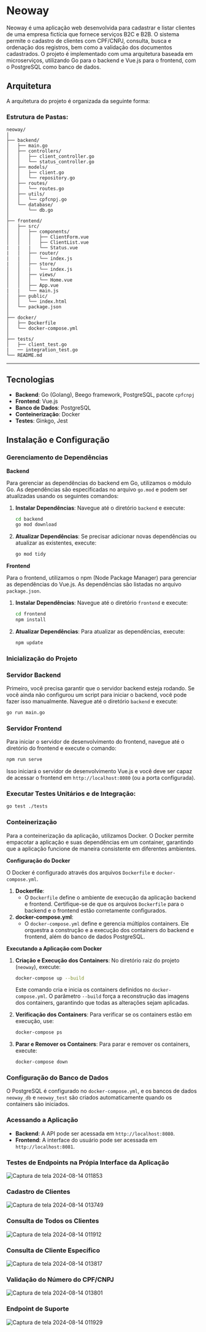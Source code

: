 # Neoway

Neoway é uma aplicação web desenvolvida para cadastrar e listar clientes de uma empresa fictícia que fornece serviços B2C e B2B. O sistema permite o cadastro de clientes com CPF/CNPJ, consulta, busca e ordenação dos registros, bem como a validação dos documentos cadastrados. O projeto é implementado com uma arquitetura baseada em microserviços, utilizando Go para o backend e Vue.js para o frontend, com o PostgreSQL como banco de dados.

## Arquitetura

A arquitetura do projeto é organizada da seguinte forma:
### **Estrutura de Pastas:**

```
neoway/
│
├── backend/
│   ├── main.go
│   ├── controllers/
│   │   ├── client_controller.go
│   │   └── status_controller.go
│   ├── models/
│   │   ├── client.go
│   │   └── repository.go 
│   ├── routes/
│   │   └── routes.go
│   ├── utils/
│   │   └── cpfcnpj.go
│   └── database/
│       └── db.go
│
├── frontend/
│   ├── src/
│   │   ├── components/
│   │   │   ├── ClientForm.vue
│   │   │   ├── ClientList.vue
|   |   |   └── Status.vue
|   │   ├── router/         
|   |   │   └── index.js
|   │   ├── store/            
│   │   |   └── index.js
│   │   ├── views/
│   │   │   └── Home.vue
│   │   ├── App.vue
|   |   └── main.js
│   ├── public/
│   │   └── index.html
│   └── package.json
│
├── docker/
│   ├── Dockerfile
│   └── docker-compose.yml
│
├── tests/
│   ├── client_test.go
|   ── integration_test.go
└── README.md
```

---
## Tecnologias

- **Backend**: Go (Golang), Beego framework, PostgreSQL, pacote `cpfcnpj`
- **Frontend**: Vue.js
- **Banco de Dados**: PostgreSQL
- **Conteinerização**: Docker
- **Testes**: Ginkgo, Jest

## Instalação e Configuração

### Gerenciamento de Dependências

**Backend**

Para gerenciar as dependências do backend em Go, utilizamos o módulo Go. As dependências são especificadas no arquivo `go.mod` e podem ser atualizadas usando os seguintes comandos:

1. **Instalar Dependências**:
Navegue até o diretório `backend` e execute:
    
    ```bash
    cd backend
    go mod download
    ```
    
2. **Atualizar Dependências**:
Se precisar adicionar novas dependências ou atualizar as existentes, execute:
    
    ```bash
    go mod tidy
    ```
    

**Frontend**

Para o frontend, utilizamos o npm (Node Package Manager) para gerenciar as dependências do Vue.js. As dependências são listadas no arquivo `package.json`.

1. **Instalar Dependências**:
Navegue até o diretório `frontend` e execute:
    
    ```bash
    cd frontend
    npm install
    ```
    
2. **Atualizar Dependências**:
Para atualizar as dependências, execute:
    
    ```bash
    npm update
    ```

### Inicialização do Projeto

### **Servidor Backend**

Primeiro, você precisa garantir que o servidor backend esteja rodando. Se você ainda não configurou um script para iniciar o backend, você pode fazer isso manualmente. Navegue até o diretório `backend` e execute:

```bash
go run main.go
```

### **Servidor Frontend**

Para iniciar o servidor de desenvolvimento do frontend, navegue até o diretório do frontend e execute o comando:

```bash
npm run serve
```

Isso iniciará o servidor de desenvolvimento Vue.js e você deve ser capaz de acessar o frontend em `http://localhost:8080` (ou a porta configurada).

### **Executar Testes Unitários e de Integração:**

```bash
go test ./tests
```

### Conteinerização

Para a conteinerização da aplicação, utilizamos Docker. O Docker permite empacotar a aplicação e suas dependências em um container, garantindo que a aplicação funcione de maneira consistente em diferentes ambientes.

**Configuração do Docker**

O Docker é configurado através dos arquivos `Dockerfile` e `docker-compose.yml`.

1. **Dockerfile**:
    - O `Dockerfile` define o ambiente de execução da aplicação backend e frontend. Certifique-se de que os arquivos `Dockerfile` para o backend e o frontend estão corretamente configurados.
2. **docker-compose.yml**:
    - O `docker-compose.yml` define e gerencia múltiplos containers. Ele orquestra a construção e a execução dos containers do backend e frontend, além do banco de dados PostgreSQL.

**Executando a Aplicação com Docker**

1. **Criação e Execução dos Containers**:
No diretório raiz do projeto (`neoway`), execute:
    
    ```bash
    docker-compose up --build
    ```
    
    Este comando cria e inicia os containers definidos no `docker-compose.yml`. O parâmetro `--build` força a reconstrução das imagens dos containers, garantindo que todas as alterações sejam aplicadas.
    
2. **Verificação dos Containers**:
Para verificar se os containers estão em execução, use:
    
    ```bash
    docker-compose ps
    ```
    
3. **Parar e Remover os Containers**:
Para parar e remover os containers, execute:
    
    ```bash
    docker-compose down
    ```
    

### **Configuração do Banco de Dados**

O PostgreSQL é configurado no `docker-compose.yml`, e os bancos de dados `neoway_db` e `neoway_test` são criados automaticamente quando os containers são iniciados.

### Acessando a Aplicação

- **Backend**: A API pode ser acessada em `http://localhost:8080`.
- **Frontend**: A interface do usuário pode ser acessada em `http://localhost:8081`.

### Testes de Endpoints na Própia Interface da Aplicação
![Captura de tela 2024-08-14 011853](https://github.com/user-attachments/assets/bd8e347a-324b-4806-b800-0216c9e8f9a7)

### Cadastro de Clientes
![Captura de tela 2024-08-14 013749](https://github.com/user-attachments/assets/5d6d8121-b91e-47ce-970c-305f26818f03)

### Consulta de Todos os Clientes
![Captura de tela 2024-08-14 011912](https://github.com/user-attachments/assets/b0e32731-72b7-475a-a327-5f2dd2d35311)

### Consulta de Cliente Específico
![Captura de tela 2024-08-14 013817](https://github.com/user-attachments/assets/6edbd8fd-dcf9-48a3-8703-a97b932c6997)

### Validação do Número do CPF/CNPJ
![Captura de tela 2024-08-14 013801](https://github.com/user-attachments/assets/b02bd1bc-d779-40bb-bce0-07eb4092b79f)

### Endpoint de Suporte
![Captura de tela 2024-08-14 011929](https://github.com/user-attachments/assets/50c17190-99f4-4661-8193-6a404e90e762)
